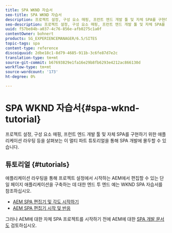 ```yaml
---
title: SPA WKND 자습서
seo-title: SPA WKND 자습서
description: 프로젝트 설정, 구성 요소 매핑, 프런트 엔드 개발 툴 및 자체 SPA를 구현하기 위한 애플리케이션 라우팅 등을 살펴보는 이 멀티 파트 튜토리얼을 통해 SPA 개발에 몰두할 수 있습니다.
seo-description: 프로젝트 설정, 구성 요소 매핑, 프런트 엔드 개발 툴 및 자체 SPA를 구현하기 위한 애플리케이션 라우팅 등을 살펴보는 이 멀티 파트 튜토리얼을 통해 SPA 개발에 몰두할 수 있습니다.
uuid: f57be84b-a037-4c76-856e-afb0275c1a0f
contentOwner: bohnert
products: SG_EXPERIENCEMANAGER/6.5/SITES
topic-tags: spa
content-type: reference
discoiquuid: 2dbe18c1-8d79-4685-911b-3c6fe87d7e2c
translation-type: tm+mt
source-git-commit: b67693829e1fa16e29b8fb6293e4212ac866130d
workflow-type: tm+mt
source-wordcount: '173'
ht-degree: 0%

---
```



# SPA WKND 자습서{#spa-wknd-tutorial}

프로젝트 설정, 구성 요소 매핑, 프런트 엔드 개발 툴 및 자체 SPA를 구현하기 위한 애플리케이션 라우팅 등을 살펴보는 이 멀티 파트 튜토리얼을 통해 SPA 개발에 몰두할 수 있습니다.

## 튜토리얼 {#tutorials}

애플리케이션 라우팅을 통해 프로젝트 설정에서 시작하는 AEM에서 편집할 수 있는 단일 페이지 애플리케이션을 구축하는 데 대한 엔드 투 엔드 예는 WKND SPA 자습서를 참조하십시오.

* [AEM SPA 편집기 및 각도 시작하기](https://docs.adobe.com/content/help/en/experience-manager-learn/spa-angular-tutorial/overview.html)
* [AEM SPA 편집기 시작 및 반응](https://docs.adobe.com/content/help/en/experience-manager-learn/spa-react-tutorial/overview.html)

그러나 AEM에 대한 자체 SPA 프로젝트를 시작하기 전에 AEM에 대한 [SPA 개발 문서도](/help/sites-developing/spa-architecture.md) 검토하십시오.

